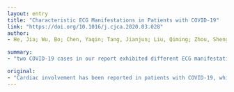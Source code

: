 ```yaml
---
layout: entry
title: "Characteristic ECG Manifestations in Patients with COVID-19"
link: "https://doi.org/10.1016/j.cjca.2020.03.028"
author:
- He, Jia; Wu, Bo; Chen, Yaqin; Tang, Jianjun; Liu, Qiming; Zhou, Shenghua; Chen, Chen; Qin, Qingwu; Huang, Kang; Lv, Jianlei; Chen, Yan; Peng, Daoquan

summary:
- "two COVID-19 cases in our report exhibited different ECG manifestations. The first case presented temporary SIQIIITIII morphology followed by reversible nearly complete atrioventricular block. Second showed ST segment elevation accompanied by multifocal ventricular tachycardia. underlying mechanisms may be attributed to hypoxia and inflammatory damage incurred by the virus. ECG changes may also be reflected by changes in the disease."

original:
- "Cardiac involvement has been reported in patients with COVID-19, which may be reflected by ECG changes. Two COVID-19 cases in our report exhibited different ECG manifestations as the disease caused deterioration. The first case presented temporary SIQIIITIII morphology followed by reversible nearly complete atrioventricular block, while the second demonstrated ST segment elevation accompanied by multifocal ventricular tachycardia. The underlying mechanisms of these electrocardiographic abnormalities in the severe stage of COVID-19 may be attributed to hypoxia and inflammatory damage incurred by the virus."
---
```


